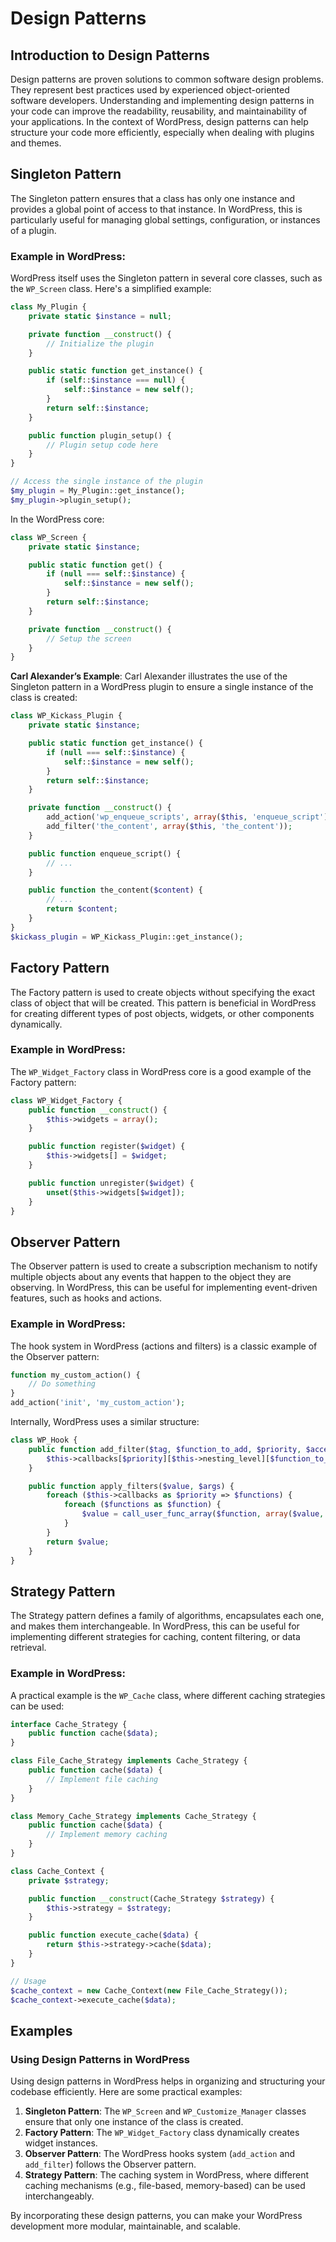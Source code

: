 # Design Patterns

## Introduction to Design Patterns
Design patterns are proven solutions to common software design problems. They represent best practices used by experienced object-oriented software developers. Understanding and implementing design patterns in your code can improve the readability, reusability, and maintainability of your applications. In the context of WordPress, design patterns can help structure your code more efficiently, especially when dealing with plugins and themes.

## Singleton Pattern
The Singleton pattern ensures that a class has only one instance and provides a global point of access to that instance. In WordPress, this is particularly useful for managing global settings, configuration, or instances of a plugin.

### Example in WordPress:
WordPress itself uses the Singleton pattern in several core classes, such as the `WP_Screen` class. Here's a simplified example:
```php
class My_Plugin {
    private static $instance = null;

    private function __construct() {
        // Initialize the plugin
    }

    public static function get_instance() {
        if (self::$instance === null) {
            self::$instance = new self();
        }
        return self::$instance;
    }

    public function plugin_setup() {
        // Plugin setup code here
    }
}

// Access the single instance of the plugin
$my_plugin = My_Plugin::get_instance();
$my_plugin->plugin_setup();
```

In the WordPress core:
```php
class WP_Screen {
    private static $instance;

    public static function get() {
        if (null === self::$instance) {
            self::$instance = new self();
        }
        return self::$instance;
    }

    private function __construct() {
        // Setup the screen
    }
}
```

**Carl Alexander’s Example**:
Carl Alexander illustrates the use of the Singleton pattern in a WordPress plugin to ensure a single instance of the class is created:
```php
class WP_Kickass_Plugin {
    private static $instance;

    public static function get_instance() {
        if (null === self::$instance) {
            self::$instance = new self();
        }
        return self::$instance;
    }

    private function __construct() {
        add_action('wp_enqueue_scripts', array($this, 'enqueue_script'));
        add_filter('the_content', array($this, 'the_content'));
    }

    public function enqueue_script() {
        // ...
    }

    public function the_content($content) {
        // ...
        return $content;
    }
}
$kickass_plugin = WP_Kickass_Plugin::get_instance();
```

## Factory Pattern
The Factory pattern is used to create objects without specifying the exact class of object that will be created. This pattern is beneficial in WordPress for creating different types of post objects, widgets, or other components dynamically.

### Example in WordPress:
The `WP_Widget_Factory` class in WordPress core is a good example of the Factory pattern:
```php
class WP_Widget_Factory {
    public function __construct() {
        $this->widgets = array();
    }

    public function register($widget) {
        $this->widgets[] = $widget;
    }

    public function unregister($widget) {
        unset($this->widgets[$widget]);
    }
}
```

## Observer Pattern
The Observer pattern is used to create a subscription mechanism to notify multiple objects about any events that happen to the object they are observing. In WordPress, this can be useful for implementing event-driven features, such as hooks and actions.

### Example in WordPress:
The hook system in WordPress (actions and filters) is a classic example of the Observer pattern:
```php
function my_custom_action() {
    // Do something
}
add_action('init', 'my_custom_action');
```

Internally, WordPress uses a similar structure:
```php
class WP_Hook {
    public function add_filter($tag, $function_to_add, $priority, $accepted_args) {
        $this->callbacks[$priority][$this->nesting_level][$function_to_add] = $accepted_args;
    }

    public function apply_filters($value, $args) {
        foreach ($this->callbacks as $priority => $functions) {
            foreach ($functions as $function) {
                $value = call_user_func_array($function, array($value, $args));
            }
        }
        return $value;
    }
}
```

## Strategy Pattern
The Strategy pattern defines a family of algorithms, encapsulates each one, and makes them interchangeable. In WordPress, this can be useful for implementing different strategies for caching, content filtering, or data retrieval.

### Example in WordPress:
A practical example is the `WP_Cache` class, where different caching strategies can be used:
```php
interface Cache_Strategy {
    public function cache($data);
}

class File_Cache_Strategy implements Cache_Strategy {
    public function cache($data) {
        // Implement file caching
    }
}

class Memory_Cache_Strategy implements Cache_Strategy {
    public function cache($data) {
        // Implement memory caching
    }
}

class Cache_Context {
    private $strategy;

    public function __construct(Cache_Strategy $strategy) {
        $this->strategy = $strategy;
    }

    public function execute_cache($data) {
        return $this->strategy->cache($data);
    }
}

// Usage
$cache_context = new Cache_Context(new File_Cache_Strategy());
$cache_context->execute_cache($data);
```

## Examples

### Using Design Patterns in WordPress
Using design patterns in WordPress helps in organizing and structuring your codebase efficiently. Here are some practical examples:

1. **Singleton Pattern**: The `WP_Screen` and `WP_Customize_Manager` classes ensure that only one instance of the class is created.
2. **Factory Pattern**: The `WP_Widget_Factory` class dynamically creates widget instances.
3. **Observer Pattern**: The WordPress hooks system (`add_action` and `add_filter`) follows the Observer pattern.
4. **Strategy Pattern**: The caching system in WordPress, where different caching mechanisms (e.g., file-based, memory-based) can be used interchangeably.

By incorporating these design patterns, you can make your WordPress development more modular, maintainable, and scalable.